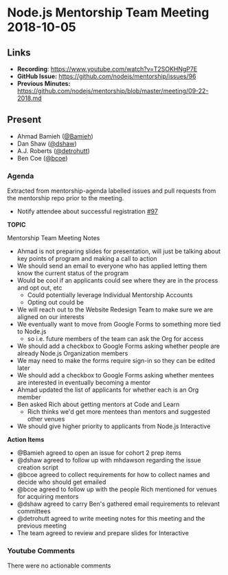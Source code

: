 # Node.js Mentorship Team Meeting 2018-10-05

## Links

* **Recording**: https://www.youtube.com/watch?v=T2SOKHNgP7E
* **GitHub Issue:** https://github.com/nodejs/mentorship/issues/96
* **Previous Minutes:** https://github.com/nodejs/mentorship/blob/master/meeting/09-22-2018.md

## Present

- Ahmad Bamieh ([@Bamieh](https://github.com/Bamieh))
- Dan Shaw ([@dshaw](https://github.com/dshaw))
- A.J. Roberts ([@detrohutt](https://github.com/detrohutt))
- Ben Coe ([@bcoe](https://github.com/bcoe))

### Agenda

Extracted from mentorship-agenda labelled issues and pull requests from the mentorship repo prior to the meeting.

- Notify attendee about successful registration [#97](https://github.com/nodejs/mentorship/issues/97)

**TOPIC**

Mentorship Team Meeting Notes

- Ahmad is not preparing slides for presentation, will just be talking about key points of program and making a call to action
- We should send an email to everyone who has applied letting them know the current status of the program
- Would be cool if an applicants could see where they are in the process and opt out, etc
  - Could potentially leverage Individual Mentorship Accounts
  - Opting out could be
- We will reach out to the Website Redesign Team to make sure we are aligned on our interests
- We eventually want to move from Google Forms to something more tied to Node.js
  - so i.e. future members of the team can ask the Org for access
- We should add a checkbox to Google Forms asking whether people are already Node.js Organization members
- We may need to make the forms require sign-in so they can be edited later
- We should add a checkbox to Google Forms asking whether mentees are interested in eventually becoming a mentor
- Ahmad updated the list of applicants for whether each is an Org member
- Ben asked Rich about getting mentors at Code and Learn
  - Rich thinks we'd get more mentees than mentors and suggested other venues
- We should give higher priority to applicants from Node.js Interactive
  

**Action Items**

- @Bamieh agreed to open an issue for cohort 2 prep items
- @dshaw agreed to follow up with mhdawson regarding the issue creation script
- @bcoe agreed to collect requirements for how to collect names and decide who should get emailed
- @bcoe agreed to follow up with the people Rich mentioned for venues for acquiring mentors
- @dshaw agreed to carry Ben's gathered email requirements to relevant committees
- @detrohutt agreed to write meeting notes for this meeting and the previous meeting
- The team agreed to review and prepare slides for Interactive

### Youtube Comments

There were no actionable comments
